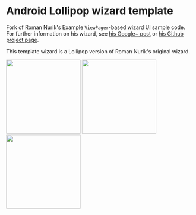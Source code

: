 Android Lollipop wizard template
===============================

Fork of Roman Nurik's Example `ViewPager`-based wizard UI sample code. For further information on his wizard, see [his Google+ post](https://plus.google.com/+RomanNurik/posts/6cVymZvn3f4) or [his Github project page](https://github.com/romannurik/android-wizardpager).

This template wizard is a Lollipop version of Roman Nurik's original wizard.

<img src="http://i.imgur.com/zNWejTI.png" width="200">
<img src="http://i.imgur.com/eG1JNaJ.png" width="200">
<img src="http://i.imgur.com/S4FceO3.png" width="200">
